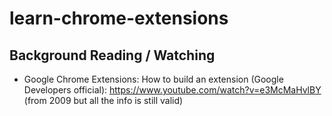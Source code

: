 # learn-chrome-extensions


## Background Reading / Watching

+ Google Chrome Extensions: How to build an extension
(Google Developers official): https://www.youtube.com/watch?v=e3McMaHvlBY
(from 2009 but all the info is still valid)
